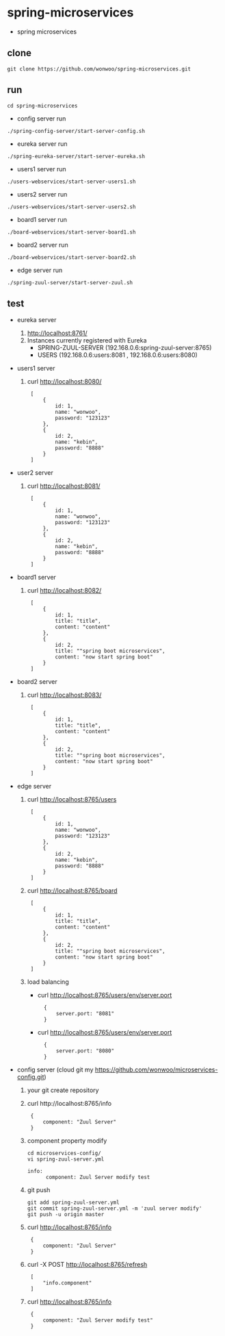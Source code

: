 # spring-microservices

* spring microservices


## clone

```
git clone https://github.com/wonwoo/spring-microservices.git
```

## run 
```
cd spring-microservices
```

* config server run

```
./spring-config-server/start-server-config.sh
```

* eureka server run

```
./spring-eureka-server/start-server-eureka.sh
```


* users1 server run

```
./users-webservices/start-server-users1.sh
```

* users2 server run

```
./users-webservices/start-server-users2.sh
```

* board1 server run

```
./board-webservices/start-server-board1.sh
```

* board2 server run

```
./board-webservices/start-server-board2.sh
```

* edge server run

```
./spring-zuul-server/start-server-zuul.sh
```

## test

* eureka server 
    1. [http://localhost:8761/](http://localhost:8761/)
    2. Instances currently registered with Eureka 
        - SPRING-ZUUL-SERVER (192.168.0.6:spring-zuul-server:8765)
        - USERS (192.168.0.6:users:8081 , 192.168.0.6:users:8080)

* users1 server
    1. curl [http://localhost:8080/](http://localhost:8080/)
        
            [
                {
                    id: 1,
                    name: "wonwoo",
                    password: "123123"
                },
                {
                    id: 2,
                    name: "kebin",
                    password: "8888"
                }
            ]
        
* user2 server
    1. curl [http://localhost:8081/](http://localhost:8081/)
        
            [
                {
                    id: 1,
                    name: "wonwoo",
                    password: "123123"
                },
                {
                    id: 2,
                    name: "kebin",
                    password: "8888"
                }
            ]

* board1 server
    1. curl [http://localhost:8082/](http://localhost:8082/)
        
            [
                {
                    id: 1,
                    title: "title",
                    content: "content"
                },
                {
                    id: 2,
                    title: ""spring boot microservices",
                    content: "now start spring boot"
                }
            ]


* board2 server
    1. curl [http://localhost:8083/](http://localhost:8083/)
        
            [
                {
                    id: 1,
                    title: "title",
                    content: "content"
                },
                {
                    id: 2,
                    title: ""spring boot microservices",
                    content: "now start spring boot"
                }
            ]
        

* edge server
    1. curl [http://localhost:8765/users](http://localhost:8765/users)

            [
                {
                    id: 1,
                    name: "wonwoo",
                    password: "123123"
                },
                {
                    id: 2,
                    name: "kebin",
                    password: "8888"
                }
            ]
    2. curl [http://localhost:8765/board](http://localhost:8765/board)
    
            [
                {
                    id: 1,
                    title: "title",
                    content: "content"
                },
                {
                    id: 2,
                    title: ""spring boot microservices",
                    content: "now start spring boot"
                }
            ]
        
    3. load balancing
        * curl [http://localhost:8765/users/env/server.port](http://localhost:8765/users/env/server.port)
        
                {
                    server.port: "8081"
                }
        
        * curl [http://localhost:8765/users/env/server.port](http://localhost:8765/users/env/server.port)
        
                {
                    server.port: "8080"
                }
        
* config server (cloud git my https://github.com/wonwoo/microservices-config.git)
    1. your git create repository
    2. curl http://localhost:8765/info
        
            {
                component: "Zuul Server"
            }
        
    3. component property modify

        ```
        cd microservices-config/
        vi spring-zuul-server.yml 
        ```
        
        ```
        info:
              component: Zuul Server modify test
        ```
        
    4. git push 
   
        ```
        git add spring-zuul-server.yml 
        git commit spring-zuul-server.yml -m 'zuul server modify'
        git push -u origin master
        ```
        
    5. curl [http://localhost:8765/info](http://localhost:8765/info)
    
            {
                component: "Zuul Server"
            }
        
    6. curl -X POST [http://localhost:8765/refresh](http://localhost:8765/refresh)
        
            [
                "info.component"
            ]
        
    7. curl [http://localhost:8765/info](http://localhost:8765/info)
        
            {
                component: "Zuul Server modify test"
            }
        
